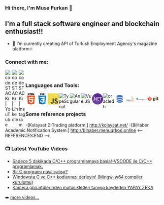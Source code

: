### Hi there, I'm Musa Furkan 👋 

## I'm a full stack software engineer and blockchain enthusiast!!

- 🌱 I’m currently creating API of Turkish Employment Agency's magazine platform🔥


### Connect with me:

[<img align="left" alt="codeSTACKr | YouTube" width="22px" src="https://cdn.jsdelivr.net/npm/simple-icons@v3/icons/youtube.svg" />][youtube]
[<img align="left" alt="codeSTACKr | LinkedIn" width="22px" src="https://cdn.jsdelivr.net/npm/simple-icons@v3/icons/linkedin.svg" />][linkedin]
[<img align="left" alt="codeSTACKr | Instagram" width="22px" src="https://cdn.jsdelivr.net/npm/simple-icons@v3/icons/instagram.svg" />][instagram]

<br />

### Languages and Tools:


<img align="left" alt="HTML5" width="36" src="https://raw.githubusercontent.com/github/explore/80688e429a7d4ef2fca1e82350fe8e3517d3494d/topics/html/html.png" />
<img align="left" alt="CSS3" width="36" src="https://raw.githubusercontent.com/github/explore/80688e429a7d4ef2fca1e82350fe8e3517d3494d/topics/css/css.png" />
<img align="left" alt="JavaScript" width="36" src="https://raw.githubusercontent.com/github/explore/80688e429a7d4ef2fca1e82350fe8e3517d3494d/topics/javascript/javascript.png"/>
<img align="left" alt="TypeScript" width="36" src="https://upload.wikimedia.org/wikipedia/commons/4/4c/Typescript_logo_2020.svg"/>

<img align="left" alt="Angular" width="36px" src="https://raw.githubusercontent.com/angular/angular/main/aio/src/assets/images/logos/angular/angular.png"/>
<img align="left" alt="Vue.JS" width="36" src="https://camo.githubusercontent.com/c8f91d18976e27123643a926a2588b8d931a0292fd0b6532c3155379e8591629/68747470733a2f2f7675656a732e6f72672f696d616765732f6c6f676f2e706e67"/>
<img align="left" alt="dotNet" width="36px" src="https://raw.githubusercontent.com/github/explore/93d8a67084f94b2a444e510199a6e7622e5b09a3/topics/dotnet/dotnet.png"/>
<img align="left" alt="oracledb" width="36px" src="https://pdjmaster.files.wordpress.com/2020/04/oracle-database.png" />
<img align="left" alt="SQL" width="36px" src="https://raw.githubusercontent.com/github/explore/80688e429a7d4ef2fca1e82350fe8e3517d3494d/topics/sql/sql.png"/>
<img align="left" alt="MySQL" width="36px" src="https://raw.githubusercontent.com/github/explore/80688e429a7d4ef2fca1e82350fe8e3517d3494d/topics/mysql/mysql.png"/>
<img align="left" alt="MongoDB" width="36px" src="https://raw.githubusercontent.com/github/explore/80688e429a7d4ef2fca1e82350fe8e3517d3494d/topics/mongodb/mongodb.png"/>
<img align="left" alt="Git" width="36px" src="https://raw.githubusercontent.com/github/explore/80688e429a7d4ef2fca1e82350fe8e3517d3494d/topics/git/git.png"/>
<br />
<br />

### Some reference projects 
<!-- REFERENCES:START -->
-[Kolaysat E-Trading platform:] http://kolaysat.net/
-[BiHaber Academic Notification System:] http://bihaber.menuqrkod.online
<-- REFERENCES:END -->



### 📺 Latest YouTube Videos

<!-- YOUTUBE:START -->
- [Sadece 5 dakikada C/C++ programlamaya başla!-VSCODE ile C/C++ programlamak.](https://www.youtube.com/watch?v=T3ZXf2E9Piw&t=34s)
- [Bir C programı nasıl çalışır?](https://www.youtube.com/watch?v=KaLiuPcHtkA&t=10s)
- [Windowsta C ve C++ kodlarınızı derleyin! (Mingw-w64 compiler kurulumu)](https://www.youtube.com/watch?v=OvkeZmSQiU4&t=59s)
- [Kamera görüntülerinden motosikletleri tanıyıp kaydeden YAPAY ZEKA](https://www.youtube.com/watch?v=2c36n6sMMWw&t=47s)

<!-- YOUTUBE:END -->

➡️ [more videos...](https://www.youtube.com/channel/UCBfpMiCOc8L_-XmHghV2kDA)



[youtube]: https://www.youtube.com/channel/UCBfpMiCOc8L_-XmHghV2kDA
[instagram]: https://www.instagram.com/musafurkankeskin/
[linkedin]: https://www.linkedin.com/in/musa-furkan-keskin-71a811171/
